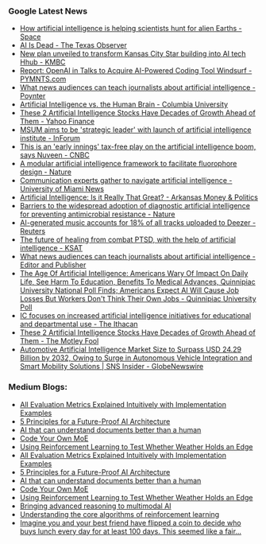 ### Google Latest News
<!-- GOOGLE-NEWS-CONTENT:START -->

- [How artificial intelligence is helping scientists hunt for alien Earths - Space](https://news.google.com/rss/articles/CBMiuAFBVV95cUxPcWw3eXdCRVN5VHE2TGhJT0dHYzVKLUhjeUl2Y1JnSDVkbzBfNHh1MS11aHZfMTMtSUJtVHlWS3djZXhxR0FqUG5vOTJ6eFA5UmR1N3d6WXJITlZhTkNxeXJoNnc0R2NLa2d4Y3JmVlBYUnBad3o5cTdTWHdHN2pDQzM2V2VCYjZYMndTVXItMjV1ZC1TdEhvT0xLRDVzWDJIWWRoS2tqVXZycFViTHI0c1J5ckhocHhp?oc=5)
- [AI Is Dead - The Texas Observer](https://news.google.com/rss/articles/CBMihwFBVV95cUxPYUpHSnZoTmVMN3JlWTRYcFprQ1pRZW5NNGJmRVFJaEQzZEwwMVRpTjNwYUdQR0JtVVdYbk8xVldZZkJxbWs2RUI2MlBvQ05KZC03a1ZfM2t6Z185d1MxRTl5aW5fSDBYbHdmSGJjNkRwMzk2SFd3NjdVR3ZVNmZiamxHVzdlODQ?oc=5)
- [New plan unveiled to transform Kansas City Star building into AI tech Hhub - KMBC](https://news.google.com/rss/articles/CBMisgFBVV95cUxQbTlvYmxEak5NbGp3NUl5djFDRy12elZmenF1eTVxb1V5UUhsWExTVTNudWFjY1VLYjdBOXN2MHg2SUxfOXZ2Q1QwTjFsM3hqZmF1bERHVTBiQUFzbF9kVEhHLUxaNW8xZEpVaFZEOWFkYVA4bGcwcFA4QW82VzNCaWhTQ2xVQ2FKX0ZwTF8yYnJ5OEZ0S1paaTdCcV9wM1R5Z2VaSTEwVXdiQW95TmxndExR?oc=5)
- [Report: OpenAI in Talks to Acquire AI-Powered Coding Tool Windsurf - PYMNTS.com](https://news.google.com/rss/articles/CBMivAFBVV95cUxQdENlVEVqR2QzdlBzN0IzSVhyLUEtR1dSTHZxTTVHRDJyRi1MZUlIRG5UQnZqX2tfbTRwbHNxRnFFQXBjMnJOR3dUYmFuUWk0VWFDOW85UUhPVl9PVnZIZHhUTDg0V1hPOWxmR0diYXhma2FaUDhpSzQtNHozazNtUzQ1TEVTQkZnUjJwTFREV1B4UGJlOUowVjB5RDlnTjA5eFJWemtKLVRaRDJSZjZLT2RySmxNRFl0ZzFqNQ?oc=5)
- [What news audiences can teach journalists about artificial intelligence - Poynter](https://news.google.com/rss/articles/CBMid0FVX3lxTE04ZVQzTmdTMk10dnhzMU4zM3A0NE9uVmhJOUU4UUNDQXRJYzBtOV9Rdk10S3oxLXVlVDNSUGl6dFdyWk1Wa0ZscEpjYldUdGV4NnduM1hzeXNmUXRkVTVZZGhVME03VFVvR2pLRnJ2aGNYV29ud0lN?oc=5)
- [Artificial Intelligence vs. the Human Brain - Columbia University](https://news.google.com/rss/articles/CBMiggFBVV95cUxNOUlGc3Z0Z0hsWWZIVVBGcS0zeFFORWdYRVdMMVhDTU03RFNPcTdOTE1xWEw5V3JqZnNILWI2QmVGcms2eU1FMm84eUZ3N0E4MmhCZHNSOVpmWVVCaUFFY2pic3JHeGxRX2tXUVZTekNzTmdLazR5M083alhrU3dFOHFB?oc=5)
- [These 2 Artificial Intelligence Stocks Have Decades of Growth Ahead of Them - Yahoo Finance](https://news.google.com/rss/articles/CBMijwFBVV95cUxOMXoyS2tPSVVMZElOcDR6YXJMTDROZDlGZk53NExUNnRMQ1FWa2VYVmsyLVpfajlubHVmWXFPVTlNRktudnFsN2d0MkdXRkZLQzd5YkVnQ3I0Q1lTVjVIMF9IdFZMdVRKRHZhODJtd2dkMkN2SlQtVUd0ZEo2dVpfTFIyZHRTZnRrWFBmTlVVUQ?oc=5)
- [MSUM aims to be 'strategic leader' with launch of artificial intelligence institute - InForum](https://news.google.com/rss/articles/CBMiuwFBVV95cUxOVkVCR3hiTEtuendmd3p4YlhFRU1JX2ZVNV8tXzMzeldyNEhjZXY4TVlOVElvR2Nqb2lzeS1VV1ktRHdpM25wU1ROWElsQmFmb1o5QW5lcTRpT3BpU05FNUYzdHlxdkF1Mzd4YWZTQ0xkYTNHSHFES0RVMndvSElkQW81RjFUc0x1eldOM0NHUXU0bTV3SHYxY2ZSRTdnZWhrTXVhU2RSa3BZS0dmbnpRSVNqSGhWZUR0SE9r?oc=5)
- [This is an 'early innings' tax-free play on the artificial intelligence boom, says Nuveen - CNBC](https://news.google.com/rss/articles/CBMiwAFBVV95cUxPdjBXT0tlTGttdzlmUG90QVdocVJtLTFmeVAzRWlqd3FIMHlRSDdhal8wVjJ3dU9Hb1lPREdpZ0lXcXBfazhQNFVoZmhGaXU3b1BvbF8teXBSV0lpN0VKTko0QVdockZKY25QcGdZQ1paakluampNcjZxeEFaakFic2VvVWFGRjlGQlAyYmRidGxJeFJEWXBJV2dpaHV5ckl6ZUxmaXpRMVVLd19LU0dLb1oxZXQ4WXZaYURDZnVxQmQ?oc=5)
- [A modular artificial intelligence framework to facilitate fluorophore design - Nature](https://news.google.com/rss/articles/CBMiX0FVX3lxTE16UDR0SzJnZDI5MW9KZjI3cTJoMmdOS0lPTEZFTlY0SnFGVGY5TWs5U0RNV0xFUlhSTzREeWhxRVA0bTlGSGp5VEdDdXhXUTV2ZDFyOTFyS0dpMWV0ckNB?oc=5)
- [Communication experts gather to navigate artificial intelligence - University of Miami News](https://news.google.com/rss/articles/CBMirAFBVV95cUxQeGtpT2NBRk9fYVZONjU2SVR5SzFFNi1UUjlwYUp0emZPejA3djFNUEZ0elJRSWFIbTdoVVlpck5JQlYweWl1N3BqMFVIMWJBZlpybEltaGdTSHVIR0ZZS0ZnOS03eUtXWks5SHhZbDVjXzFOdEF5Tjh0MnM4VVlmNEg4d0x1TFcwWmIxbDVtR3V0d3E2MnFKOHBMQm4tZGxTZUJmZTAxQ1BaTGlF?oc=5)
- [Artificial Intelligence: Is it Really That Great? - Arkansas Money & Politics](https://news.google.com/rss/articles/CBMiaEFVX3lxTE9QVzRqMHlKb0Z1RC1rbU1MWjRTQjR2NUlFRkdwVlEzdGxEd29nUDVLdnFZUGpNaXhlYkZCTkw0RlQxczZCNlo0dzZ2U2pMTlMtN0tFOUQ2RERGRlJoUTczZVNxZFU1bTFV?oc=5)
- [Barriers to the widespread adoption of diagnostic artificial intelligence for preventing antimicrobial resistance - Nature](https://news.google.com/rss/articles/CBMiX0FVX3lxTE1ieWZvWjRzTnduNjJYWUpvWW4xMnYzOWRQNlBMU3ZJX25EZW5rOXg1dWVOM3JJZVlSVzB3RlE4cEJybS1nSGlVT3VuVVFIVnBPQ2hnbjhMckNhTktzbV9Z?oc=5)
- [AI-generated music accounts for 18% of all tracks uploaded to Deezer - Reuters](https://news.google.com/rss/articles/CBMixwFBVV95cUxQUHRLZFpWdHl1ak5EcWZJMWd5UW5EZlJnUllzTWNKWG0zWV9CdTBvYXdiQ2lhb0x0ZFYwMllWQlVMbVVJa3pFVzlybGZHb09YaElmcFNqeG9MVjNnX2ZqWHNrMFZHSURYREg3M1lRWnowSm5xcW44cF9iazBiLTJQRF9wb3kzWlVUS2FaRHVTSXFlNnA5M2NDNElWejBVTjYyNlBOOGFVNkpVSFlQYlo0eWRWTXFzLS00NzktUGJSS3FlZVRyREhJ?oc=5)
- [The future of healing from combat PTSD, with the help of artificial intelligence - KSAT](https://news.google.com/rss/articles/CBMiwAFBVV95cUxPcGZKcFNWWmpKMnRaZlhvSkY1elk2dTZqandXYlhGU1dobGw0ZkRtWEU4aU9McVVUbUhRbXRiNHdpSWh1WkhhVFpIN3pzdi1iNmhPT1MyU016bnAyQVhBd0FrNGZ3cVF2eHhVb1MwUnBfUVBaR2lCSGVLWU5wd1BMOGZXN2drcG9qSmd0aGxYSGhlMDVvcXBDbzF6TURLQnpwUElUTVdzM250c2FSTFRIZS1UTjRBbHFPREMtbVdiSWE?oc=5)
- [What news audiences can teach journalists about artificial intelligence - Editor and Publisher](https://news.google.com/rss/articles/CBMivgFBVV95cUxNYnFGczIxdHhHcjRkbmFWT2d0eXVscmpwNzJ6YVZadE9HcWxta2pLVkhvUjhpQzZnVkcxbThaX2JUY3hCdGJHWHZQdkJRZ3p5dl9ONjdmS3gzaGhqSldBQWxyY3JyN3lPcXdkTFF2em5LcUwyQzI5VTU2TWJ4emh4em5aZWtZc2NYNF9GSjNkOXlnaHlvRjdqbnUyeGtzOUtnVmV0dUpVOVN2Si1SN2h1bG1IZXpsdWpHQ01aWG9n?oc=5)
- [The Age Of Artificial Intelligence: Americans Wary Of Impact On Daily Life, See Harm To Education, Benefits To Medical Advances, Quinnipiac University National Poll Finds; Americans Expect AI Will Cause Job Losses But Workers Don't Think Their Own Jobs - Quinnipiac University Poll](https://news.google.com/rss/articles/CBMiW0FVX3lxTE9mcE42aWl5RXFkWjZGZFh6LWdoR3ZuWGNJTzU5MkctaWplR01vb3hZZ0RkN3J2elJQQkVTdHVnVkhjMXhQWDhkQ2gtdjItdWFmQVlELVdFSVdiekk?oc=5)
- [IC focuses on increased artificial intelligence initiatives for educational and departmental use - The Ithacan](https://news.google.com/rss/articles/CBMiywFBVV95cUxQeFZJTkZ3VHh4OTl3dF91VER6WXVDLVQyc2JJSVVlRjctMVRXQUxwOHo4UUJua0NEcnExMmNBeGw5QTN0cDVVTFNsX29qUlQxd1VGUkx0V0t2Q21rT1B6MDBGaXprZzd2Yk55TGhpaHIxZklHSXo4bDc5N2Z3RFdyMjBFY3R6ZUFQNnJvZW1kMkdlOTFvMjA4MHdsdVBQektzQTRtZEJPZ2M0UGdzcHg0SGNVMk0tOXFfU0tXU1ViQUlKYmZrNTllREo0WQ?oc=5)
- [These 2 Artificial Intelligence Stocks Have Decades of Growth Ahead of Them - The Motley Fool](https://news.google.com/rss/articles/CBMijAFBVV95cUxPd1R0eGZ6U0VZUnJfZ3h4djVaRzdRMHc2bkV5T1BIbjM2TzI0djZfNDVYVU9JcW04dUZiSktZNXpvMVlMMHNydVFqUlJ1Y2dZQk1PNkpBODlKT29ic0l6THN3THJ3REN3eHlWTGdzTnBDb0IxVUFFRlM1Y0VzVDV3YnNjTVljTU11UWJkRw?oc=5)
- [Automotive Artificial Intelligence Market Size to Surpass USD 24.29 Billion by 2032, Owing to Surge in Autonomous Vehicle Integration and Smart Mobility Solutions | SNS Insider - GlobeNewswire](https://news.google.com/rss/articles/CBMi4wJBVV95cUxOYkIyNjFFUWVDaTQ4ZVFHQnF1V2d3NnYyUkZZSXVoc0JZQTZNQ3M4cnBwd3dZLXpRR2ZmOVQ5alkwdXlzZS1TZVd4OEJJRFg1bU44QWMyVjZPcXlMeVFDY2hkYlFKemI4Ty11d3JkWlo1aE40V2R4dUtxN3hCSXdIZjUzNjJrYmtTUGo0andIWDZpLU1LeWowaEM1a1AtQmhQUFZXR3RoelRWdzVFclUxLXdnUk9vZ2FpS3dGaC1LRzZsdU53b0dxOXhSaFlNWXE2U2R5RDZRdkVRVlg4cU13RjFIc1REbmUxNkpIVVpCQktZdW9JQ1dRNjRReC04dV9YT3NiTzNQZDBRVW9TU1hGbHNoM01LN19BUzg2NEVxYWNiakd0Y0l1THAwRkRZWnFGbkJVdnFjNFBON1g4VnJJdC1USnFJS3o1N2o4SC1fN1NNLTUxbjJpd2dVY3lOUnNYRHVv?oc=5)<!-- GOOGLE-NEWS-CONTENT:END -->

### Medium Blogs:
<!-- MEDIUM-CONTENT:START -->

- [All Evaluation Metrics Explained Intuitively with Implementation Examples](https://medium.com/gitconnected/how-to-choose-the-right-llm-evaluation-metrics-for-your-llm-app-6ae4cc3555b1?source=topic_portal---recommended_stories---machine_learning---0-107--------------------7949d982_dd9e_4c5d_80b0_5e80116c137f--------------)
- [5 Principles for a Future-Proof AI Architecture](https://medium.com/ai-advances/patching-problems-is-not-a-strategy-a4ce8fa8e8b1?source=topic_portal---recommended_stories---machine_learning---1-107--------------------7949d982_dd9e_4c5d_80b0_5e80116c137f--------------)
- [AI that can understand documents better than a human](https://medium.com/intuitively-and-exhaustively-explained/groundx-achieves-superhuman-performance-in-document-comprehension-b64e4fda7198?source=topic_portal---recommended_stories---machine_learning---2-107--------------------7949d982_dd9e_4c5d_80b0_5e80116c137f--------------)
- [Code Your Own MoE](https://medium.com/gitconnected/building-llama-4-from-scratch-with-python-6056aae738a1?source=topic_portal---recommended_stories---machine_learning---3-107--------------------7949d982_dd9e_4c5d_80b0_5e80116c137f--------------)
- [Using Reinforcement Learning to Test Whether Weather Holds an Edge](https://medium.com/ai-advances/storm-or-signal-a-trading-agent-showdown-5f3d662b2cef?source=topic_portal---recommended_stories---machine_learning---4-107--------------------7949d982_dd9e_4c5d_80b0_5e80116c137f--------------)
- [All Evaluation Metrics Explained Intuitively with Implementation Examples](https://medium.com/gitconnected/how-to-choose-the-right-llm-evaluation-metrics-for-your-llm-app-6ae4cc3555b1?source=topic_portal---recommended_stories---machine_learning---0-107--------------------7949d982_dd9e_4c5d_80b0_5e80116c137f--------------)
- [5 Principles for a Future-Proof AI Architecture](https://medium.com/ai-advances/patching-problems-is-not-a-strategy-a4ce8fa8e8b1?source=topic_portal---recommended_stories---machine_learning---1-107--------------------7949d982_dd9e_4c5d_80b0_5e80116c137f--------------)
- [AI that can understand documents better than a human](https://medium.com/intuitively-and-exhaustively-explained/groundx-achieves-superhuman-performance-in-document-comprehension-b64e4fda7198?source=topic_portal---recommended_stories---machine_learning---2-107--------------------7949d982_dd9e_4c5d_80b0_5e80116c137f--------------)
- [Code Your Own MoE](https://medium.com/gitconnected/building-llama-4-from-scratch-with-python-6056aae738a1?source=topic_portal---recommended_stories---machine_learning---3-107--------------------7949d982_dd9e_4c5d_80b0_5e80116c137f--------------)
- [Using Reinforcement Learning to Test Whether Weather Holds an Edge](https://medium.com/ai-advances/storm-or-signal-a-trading-agent-showdown-5f3d662b2cef?source=topic_portal---recommended_stories---machine_learning---4-107--------------------7949d982_dd9e_4c5d_80b0_5e80116c137f--------------)
- [Bringing advanced reasoning to multimodal AI](https://medium.com/ai-in-plain-english/skywork-r1v-pioneering-multimodal-reasoning-with-chain-of-thought-758816e8bea8?source=topic_portal---recommended_stories---machine_learning---5-107--------------------7949d982_dd9e_4c5d_80b0_5e80116c137f--------------)
- [Understanding the core algorithms of reinforcement learning](https://medium.com/@lucaderumier/learning-to-learn-how-machines-master-decision-making-part-3-3088417a0eda?source=topic_portal---recommended_stories---machine_learning---6-107--------------------7949d982_dd9e_4c5d_80b0_5e80116c137f--------------)
- [Imagine you and your best friend have flipped a coin to decide who buys lunch every day for at least 100 days. This seemed like a fair…](https://medium.com/@rationalpursuit/is-this-coin-fair-b17e9b04941f?source=topic_portal---recommended_stories---machine_learning---7-107--------------------7949d982_dd9e_4c5d_80b0_5e80116c137f--------------)<!-- MEDIUM-CONTENT:END -->
